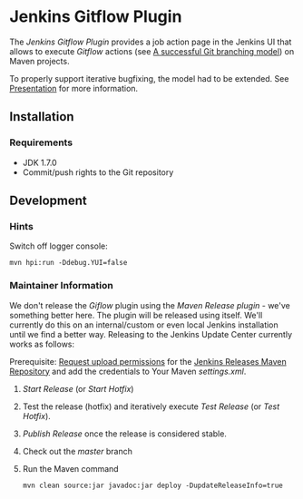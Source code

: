 # Jenkins Gitflow Plugin

The _Jenkins Gitflow Plugin_ provides a job action page in the Jenkins UI that allows to execute _Gitflow_ actions
(see [A successful Git branching model](http://nvie.com/posts/a-successful-git-branching-model)) on Maven projects.

To properly support iterative bugfixing, the model had to be extended. See [Presentation](/doc/presentation/index.html)
for more information.

## Installation

### Requirements

* JDK 1.7.0
* Commit/push rights to the Git repository

## Development

### Hints

Switch off logger console:

    mvn hpi:run -Ddebug.YUI=false

### Maintainer Information

We don't release the _Giflow_ plugin using the _Maven Release plugin_ - we've something better here. The plugin will be
released using itself. We'll currently do this on an internal/custom or even local Jenkins installation until we find a
better way. Releasing to the Jenkins Update Center currently works as follows:

Prerequisite:
[Request upload permissions](https://wiki.jenkins.io/display/JENKINS/Hosting+Plugins#HostingPlugins-Requestuploadpermissions)
for the [Jenkins Releases Maven Repository](https://repo.jenkins-ci.org/releases/) and add the credentials to Your Maven
_settings.xml_.

1. _Start Release_ (or _Start Hotfix_)
2. Test the release (hotfix) and iteratively execute _Test Release_ (or _Test Hotfix_).
3. _Publish Release_ once the release is considered stable.
4. Check out the _master_ branch
5. Run the Maven command

       mvn clean source:jar javadoc:jar deploy -DupdateReleaseInfo=true

